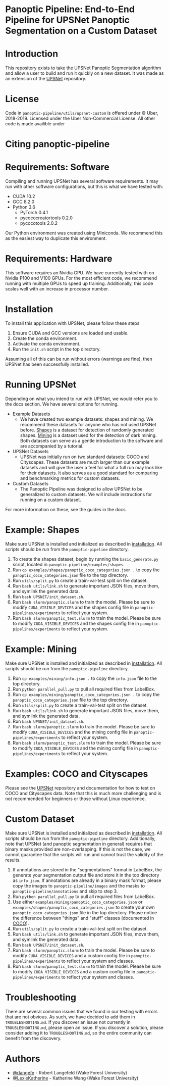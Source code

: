 # Panoptic Pipeline: End-to-End Pipeline for UPSNet Panoptic Segmentation on a Custom Dataset

# Introduction
This repository exists to take the UPSNet Panoptic Segmentation algorithm and allow a user to build and run it quickly on a new dataset. It was made as an extension of the [UPSNet](https://github.com/uber-research/UPSNet) repository.

# License
Code in `panoptic-pipeline/utils/upsnet-custom` is offered under © Uber, 2018-2019. Licensed under the Uber Non-Commercial License.
All other code is made availible under 

# Citing panoptic-pipeline

# Requirements: Software
Compiling and running UPSNet has several software requirements.
It may run with other software configurations, but this is what we have tested with:
- CUDA 10.2
- GCC 8.2.0
- Python 3.6
    - PyTorch 0.4.1
    - pycococreatortools 0.2.0
    - pycocotools 2.0.2

Our Python environment was created using Miniconda. We recommend this as the easiest way to duplicate this environment.

# Requirements: Hardware
This software requires an Nvidia GPU. We have currently tested with on Nvidia P100 and V100 GPUs.
For the most efficient code, we recommend running with multiple GPUs to speed up training.
Additionally, this code scales well with an increase in processor number.

# Installation <a name="installation"></a>
To install this application with UPSNet, please follow these steps
1. Ensure CUDA and GCC versions are loaded and usable.
2. Create the conda environment.
3. Activate the conda environment.
4. Run the `init.sh` script in the top directory.

Assuming all of this can be run without errors (warnings are fine), then UPSNet has been successfully installed.

# Running UPSNet
Depending on what you intend to run with UPSNet, we would refer you to the docs section. We have several options for running.
- Example Datasets
    - We have created two example datasets: shapes and mining. We recommend these datasets for anyone who has not used UPSNet before. [Shapes](#shapes) is a dataset for detection of randomly generated shapes. [Mining](#mining) is a dataset used for the detection of dark mining. Both datasets can serve as a gentle introduction to the software and are accompanied by a tutorial.
- UPSNet Datasets
    - UPSNet was initially run on two standard datasets: COCO and Cityscapes. These datasets are much larger than our example datasets and will give the user a feel for what a full run may look like for their datasets. It also serves as a good standard for comparing and benchmarking metrics for custom datasets.
- Custom Datasets
    - The Panoptic Pipeline was designed to allow UPSNet to be generalized to custom datasets. We will include instructions for running on a custom dataset.

For more information on these, see the guides in the docs.

# Example: Shapes <a name="shapes"></a>
Make sure UPSNet is installed and initialized as described in [installation](#installation). All scripts should be run from the `panoptic-pipeline` directory.

1. To create the shapes dataset, begin by running the `basic_generate.py` script, located in `panoptic-pipeline/examples/shapes`.
2. Run `cp examples/shapes/panoptic_coco_categories.json .` to copy the `panoptic_coco_categories.json` file to the top directory.
3. Run `utils/split.py` to create a train-val-test split on the dataset.
4. Run `bash utils/link.sh` to generate important JSON files, move them, and symlink the generated data.
5. Run `bash UPSNET/init_dataset.sh`.
6. Run `bash slurm/panoptic.slurm` to train the model. Please be sure to modify `CUDA_VISIBLE_DEVICES` and the shapes config file in `panoptic-pipelines/experiments` to reflect your system.
7. Run `bash slurm/panoptic_test.slurm` to train the model. Please be sure to modify `CUDA_VISIBLE_DEVICES` and the shapes config file in `panoptic-pipelines/experiments` to reflect your system.

# Example: Mining <a name="mining"></a>
Make sure UPSNet is installed and initialized as described in [installation](#installation). All scripts should be run from the `panoptic-pipeline` directory.

1. Run `cp examples/mining/info.json .` to copy the `info.json` file to the top directory.
2. Run `python parallel_pull.py` to pull all required files from LabelBox.
3. Run `cp examples/mining/panoptic_coco_categories.json .` to copy the `panoptic_coco_categories.json` file to the top directory.
4. Run `utils/split.py` to create a train-val-test split on the dataset.
5. Run `bash utils/link.sh` to generate important JSON files, move them, and symlink the generated data.
6. Run `bash UPSNET/init_dataset.sh`.
7. Run `bash slurm/panoptic.slurm` to train the model. Please be sure to modify `CUDA_VISIBLE_DEVICES` and the mining config file in `panoptic-pipelines/experiments` to reflect your system.
8. Run `bash slurm/panoptic_test.slurm` to train the model. Please be sure to modify `CUDA_VISIBLE_DEVICES` and the mining config file in `panoptic-pipelines/experiments` to reflect your system.

# Examples: COCO and Cityscapes
Please see the [UPSNet](https://github.com/uber-research/UPSNet) repository and documentation for how to test on COCO and Cityscapes data. Note that this is much more challenging and is not recommended for beginners or those without Linux experience.

# Custom Dataset <a name="custom"></a>
Make sure UPSNet is installed and initialized as described in [installation](#installation). All scripts should be run from the `panoptic-pipeline` directory. Additionally, note that UPSNet (and panoptic segmentation in general) requires that binary masks provided are non-overlapping. If this is not the case, we cannot guarantee that the scripts will run and cannot trust the validity of the results.

1. If annotations are stored in the "segmentations" format in LabelBox, the generate your segmentation output file and store it in the top directory as `info.json`. If annotations are already in a binary mask format, please copy the images to `panoptic-pipeline/images` and the masks to `panoptic-pipeline/annotations` and skip to step 3.
2. Run `python parallel_pull.py` to pull all required files from LabelBox.
3. Use either `examples/mining/panoptic_coco_categories.json` or `examples/shapes/panoptic_coco_categories.json` to create your own `panoptic_coco_categories.json` file in the top directory. Please notice the difference between "things" and "stuff" classes (documented in [COCO](https://cocodataset.org/)).
4. Run `utils/split.py` to create a train-val-test split on the dataset.
5. Run `bash utils/link.sh` to generate important JSON files, move them, and symlink the generated data.
6. Run `bash UPSNET/init_dataset.sh`.
7. Run `bash slurm/panoptic.slurm` to train the model. Please be sure to modify `CUDA_VISIBLE_DEVICES` and a custom config file in `panoptic-pipelines/experiments` to reflect your system and classes.
8. Run `bash slurm/panoptic_test.slurm` to train the model. Please be sure to modify `CUDA_VISIBLE_DEVICES` and a custom config file in `panoptic-pipelines/experiments` to reflect your system and classes.

# Troubleshooting
There are several common issues that we found in our testing with errors that are not obvious. As such, we have decided to add them in `TROUBLESHOOTING.md`. If you discover an issue not currently in `TROUBLESHOOTING.md`, please open an issue. If you discover a solution, please consider adding it to `TROUBLESHOOTING.md`, so the entire community can benefit from the discovery.

# Authors
- [@rlangefe](https://github.com/rlangefe) - Robert Langefeld (Wake Forest University)
- [@LexieKatherine](https://github.com/LexieKatherine) - Katherine Wang (Wake Forest University)
